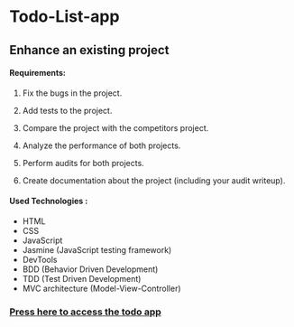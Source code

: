 # Todo-List-app

## Enhance an existing project
#### Requirements:

1. Fix the bugs in the project.

2. Add tests to the project.

3. Compare the project with the competitors project.

4. Analyze the performance of both projects.

5. Perform audits for both projects.

6. Create documentation about the project (including your audit writeup).

#### Used Technologies :

- HTML
- CSS
- JavaScript
- Jasmine (JavaScript testing framework)
- DevTools
- BDD (Behavior Driven Development)
- TDD (Test Driven Development)
- MVC architecture (Model-View-Controller)


### [Press here to access the todo app](https://christinematta.github.io/Todo-List-app/.)
